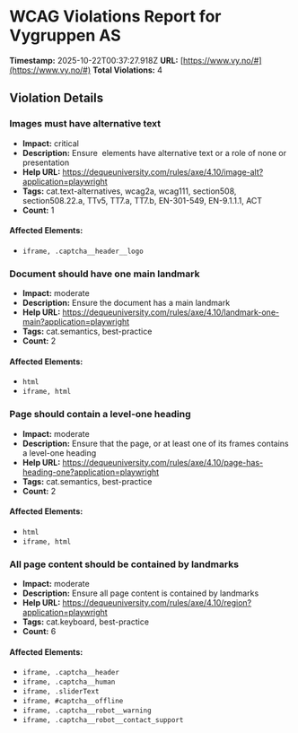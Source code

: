 # WCAG Violations Report for Vygruppen AS

**Timestamp:** 2025-10-22T00:37:27.918Z
**URL:** [https://www.vy.no/#](https://www.vy.no/#)
**Total Violations:** 4

## Violation Details

### Images must have alternative text

- **Impact:** critical
- **Description:** Ensure <img> elements have alternative text or a role of none or presentation
- **Help URL:** https://dequeuniversity.com/rules/axe/4.10/image-alt?application=playwright
- **Tags:** cat.text-alternatives, wcag2a, wcag111, section508, section508.22.a, TTv5, TT7.a, TT7.b, EN-301-549, EN-9.1.1.1, ACT
- **Count:** 1

#### Affected Elements:

- `iframe, .captcha__header__logo`

### Document should have one main landmark

- **Impact:** moderate
- **Description:** Ensure the document has a main landmark
- **Help URL:** https://dequeuniversity.com/rules/axe/4.10/landmark-one-main?application=playwright
- **Tags:** cat.semantics, best-practice
- **Count:** 2

#### Affected Elements:

- `html`
- `iframe, html`

### Page should contain a level-one heading

- **Impact:** moderate
- **Description:** Ensure that the page, or at least one of its frames contains a level-one heading
- **Help URL:** https://dequeuniversity.com/rules/axe/4.10/page-has-heading-one?application=playwright
- **Tags:** cat.semantics, best-practice
- **Count:** 2

#### Affected Elements:

- `html`
- `iframe, html`

### All page content should be contained by landmarks

- **Impact:** moderate
- **Description:** Ensure all page content is contained by landmarks
- **Help URL:** https://dequeuniversity.com/rules/axe/4.10/region?application=playwright
- **Tags:** cat.keyboard, best-practice
- **Count:** 6

#### Affected Elements:

- `iframe, .captcha__header`
- `iframe, .captcha__human`
- `iframe, .sliderText`
- `iframe, #captcha__offline`
- `iframe, .captcha__robot__warning`
- `iframe, .captcha__robot__contact_support`
